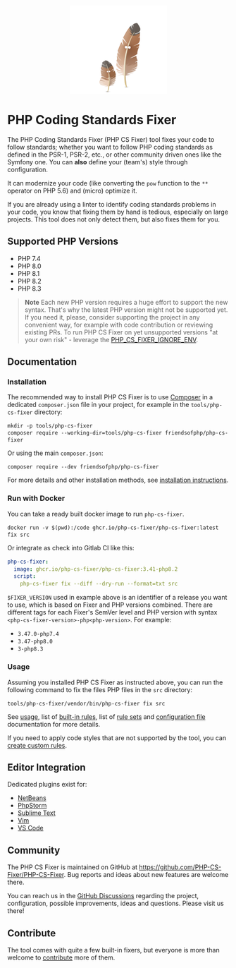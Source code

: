 <p align="center">
    <a href="https://cs.symfony.com">
        <img src="./logo.png" title="PHP CS Fixer" alt="PHP CS Fixer logo">
    </a>
</p>

# PHP Coding Standards Fixer

The PHP Coding Standards Fixer (PHP CS Fixer) tool fixes your code to follow standards;
whether you want to follow PHP coding standards as defined in the PSR-1, PSR-2, etc.,
or other community driven ones like the Symfony one.
You can **also** define your (team's) style through configuration.

It can modernize your code (like converting the ``pow`` function to the ``**`` operator on PHP 5.6)
and (micro) optimize it.

If you are already using a linter to identify coding standards problems in your
code, you know that fixing them by hand is tedious, especially on large
projects. This tool does not only detect them, but also fixes them for you.

## Supported PHP Versions

* PHP 7.4
* PHP 8.0
* PHP 8.1
* PHP 8.2
* PHP 8.3

> **Note**
> Each new PHP version requires a huge effort to support the new syntax.
> That's why the latest PHP version might not be supported yet. If you need it,
> please, consider supporting the project in any convenient way, for example
> with code contribution or reviewing existing PRs. To run PHP CS Fixer on yet
> unsupported versions "at your own risk" - leverage the
> [PHP_CS_FIXER_IGNORE_ENV](./doc/usage.rst#environment-options).

## Documentation

### Installation

The recommended way to install PHP CS Fixer is to use [Composer](https://getcomposer.org/download/)
in a dedicated `composer.json` file in your project, for example in the
`tools/php-cs-fixer` directory:

```console
mkdir -p tools/php-cs-fixer
composer require --working-dir=tools/php-cs-fixer friendsofphp/php-cs-fixer
```

Or using the main `composer.json`:

```console
composer require --dev friendsofphp/php-cs-fixer
```

For more details and other installation methods, see
[installation instructions](./doc/installation.rst).

### Run with Docker

You can take a ready built docker image to run ``php-cs-fixer``.

```console
docker run -v $(pwd):/code ghcr.io/php-cs-fixer/php-cs-fixer:latest fix src
```

Or integrate as check into Gitlab CI like this:

```yaml
php-cs-fixer:
  image: ghcr.io/php-cs-fixer/php-cs-fixer:3.41-php8.2
  script:
    php-cs-fixer fix --diff --dry-run --format=txt src
```


`$FIXER_VERSION` used in example above is an identifier of a release you want to use, which is based on Fixer and PHP versions combined. There are different tags for each Fixer's SemVer level and PHP version with syntax `<php-cs-fixer-version>-php<php-version>`. For example:

* `3.47.0-php7.4`
* `3.47-php8.0`
* `3-php8.3`

### Usage

Assuming you installed PHP CS Fixer as instructed above, you can run the
following command to fix the files PHP files in the `src` directory:

```console
tools/php-cs-fixer/vendor/bin/php-cs-fixer fix src
```

See [usage](./doc/usage.rst), list of [built-in rules](./doc/rules/index.rst), list of [rule sets](./doc/ruleSets/index.rst)
and [configuration file](./doc/config.rst) documentation for more details.

If you need to apply code styles that are not supported by the tool, you can
[create custom rules](./doc/custom_rules.rst).

## Editor Integration

Dedicated plugins exist for:

* [NetBeans](https://plugins.netbeans.apache.org/catalogue/?id=36)
* [PhpStorm](https://www.jetbrains.com/help/phpstorm/using-php-cs-fixer.html)
* [Sublime Text](https://github.com/benmatselby/sublime-phpcs)
* [Vim](https://github.com/stephpy/vim-php-cs-fixer)
* [VS Code](https://github.com/junstyle/vscode-php-cs-fixer)

## Community

The PHP CS Fixer is maintained on GitHub at <https://github.com/PHP-CS-Fixer/PHP-CS-Fixer>.
Bug reports and ideas about new features are welcome there.

You can reach us in the [GitHub Discussions](https://github.com/PHP-CS-Fixer/PHP-CS-Fixer/discussions/) regarding the
project, configuration, possible improvements, ideas and questions. Please visit us there!

## Contribute

The tool comes with quite a few built-in fixers, but everyone is more than
welcome to [contribute](CONTRIBUTING.md) more of them.
